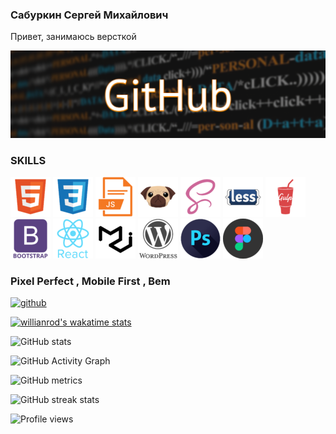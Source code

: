 

### Сабуркин Сергей Михайлович

Привет, занимаюсь версткой 

![Html верстальщик](./images/banner.png)

### SKILLS
 ![flutter](./images/html5.png) ![flutter](./images/css.png) ![flutter](./images/js.png) ![flutter](./images/pug.png) ![flutter](./images/scss.png) ![flutter](./images/less.png) ![flutter](./images/gulp.png) ![flutter](./images/bootstrap.png) ![flutter](./images/react.png) ![flutter](./images/material-ui.png) ![flutter](./images/wordpress.png) ![flutter](./images/ps.png) ![flutter](./images/figma.png) 
 ###  Pixel Perfect , Mobile First , Bem 


[<img src='https://cdn.jsdelivr.net/npm/simple-icons@3.0.1/icons/github.svg' alt='github' height='40'>](https://github.com/mates4352)  

[![willianrod's wakatime stats](https://github-readme-stats.vercel.app/api/wakatime?username=mates4352)](https://github.com/anuraghazra/github-readme-stats)

![GitHub stats](https://github-readme-stats.vercel.app/api?username=mates4352&show_icons=true&theme=radical)  

![GitHub Activity Graph](https://activity-graph.herokuapp.com/graph?username=mates4352)  

![GitHub metrics](https://metrics.lecoq.io/mates4352)  

![GitHub streak stats](https://github-readme-streak-stats.herokuapp.com/?user=mates4352)  

![Profile views](https://gpvc.arturio.dev/mates4352)  